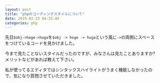 ```yaml
---
layout: post
title: "phpのコーディングスタイルについて"
date: 2015-02-23 04:33:49
categories: php
---
```

<p>先日<code>$obj-&gt;hoge-&gt;huga</code>を<code>$obj -&gt; hoge -&gt; huga</code>という風に<code>-&gt;</code>の両側にスペースをつけているコードを見かけました。</p>

<p>今まで見たことないスタイルだったのですが、みなさんは見たことありますか?<br>
メリットなどがあれば教えて下さい。</p>

<p>私が使ってるエディタではシンタックスハイライトがうまく機能しなかったので、気になり質問させていただきました。</p>
